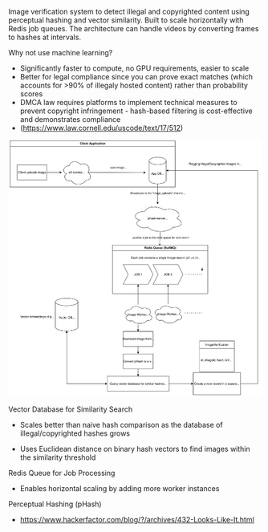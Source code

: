 Image verification system to detect illegal and copyrighted content using perceptual hashing and vector similarity. 
Built to scale horizontally with Redis job queues. 
The architecture can handle videos by converting frames to hashes at intervals.


Why not use machine learning?

- Significantly faster to compute, no GPU requirements, easier to scale
- Better for legal compliance since you can prove exact matches (which accounts for >90% of illegaly hosted content) rather than probability scores
- DMCA law requires platforms to implement technical measures to prevent copyright infringement - hash-based filtering is cost-effective and demonstrates compliance
- (https://www.law.cornell.edu/uscode/text/17/512)

<img src="docs/phash-architecture.svg" alt="Phash System Architecture" width="800"/>

Vector Database for Similarity Search

- Scales better than naive hash comparison as the database of illegal/copyrighted hashes grows
  
- Uses Euclidean distance on binary hash vectors to find images within the similarity threshold

Redis Queue for Job Processing

- Enables horizontal scaling by adding more worker instances

Perceptual Hashing (pHash)

- https://www.hackerfactor.com/blog/?/archives/432-Looks-Like-It.html
